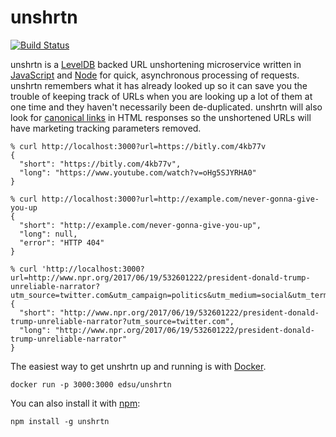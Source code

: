 # unshrtn

[![Build Status](https://secure.travis-ci.org/edsu/unshrtn.png)](http://travis-ci.org/edsu/unshrtn)

unshrtn is a [LevelDB] backed URL unshortening microservice written in
[JavaScript] and [Node] for quick, asynchronous processing of requests. unshrtn
remembers what it has already looked up so it can save you the trouble of
keeping track of URLs when you are looking up a lot of them at one time and they
haven't necessarily been de-duplicated. unshrtn will also look for [canonical
links] in HTML responses so the unshortened URLs will have marketing tracking
parameters removed.

    % curl http://localhost:3000?url=https://bitly.com/4kb77v
    {
      "short": "https://bitly.com/4kb77v",
      "long": "https://www.youtube.com/watch?v=oHg5SJYRHA0"
    }

    % curl http://localhost:3000?url=http://example.com/never-gonna-give-you-up
    {
      "short": "http://example.com/never-gonna-give-you-up",
      "long": null,
      "error": "HTTP 404"
    }

    % curl 'http://localhost:3000?url=http://www.npr.org/2017/06/19/532601222/president-donald-trump-unreliable-narrator?utm_source=twitter.com&utm_campaign=politics&utm_medium=social&utm_term=nprnews'
    { 
      "short": "http://www.npr.org/2017/06/19/532601222/president-donald-trump-unreliable-narrator?utm_source=twitter.com",
      "long": "http://www.npr.org/2017/06/19/532601222/president-donald-trump-unreliable-narrator"
    }

The easiest way to get unshrtn up and running is with [Docker]. 

    docker run -p 3000:3000 edsu/unshrtn

You can also install it with [npm]:

    npm install -g unshrtn

[LevelDB]: https://code.google.com/p/leveldb/
[JavaScript]: https://en.wikipedia.org/wiki/JavaScript
[Node]: https://nodejs.org
[canonical links]: https://en.wikipedia.org/wiki/Canonical_link_element
[Docker]: https://www.docker.com/
[npm]: https://www.npmjs.com/
